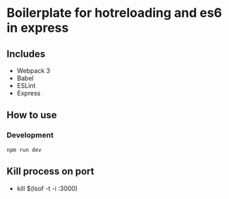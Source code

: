 # Boilerplate for hotreloading and es6 in express
  

## Includes

- Webpack 3
- Babel
- ESLint
- Express

## How to use

### Development

```
npm run dev
```

## Kill process on port

- kill $(lsof -t -i :3000)
